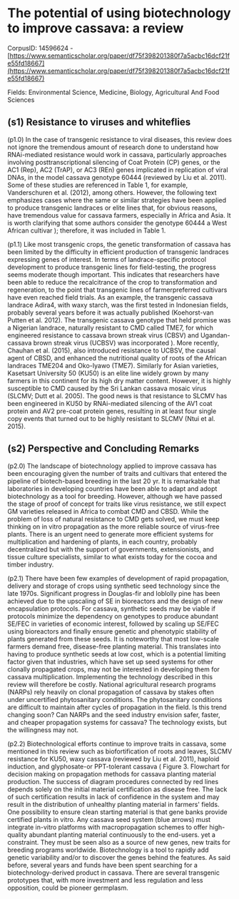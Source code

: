 # The potential of using biotechnology to improve cassava: a review

CorpusID: 14596624 - [https://www.semanticscholar.org/paper/df75f398201380f7a5acbc16dcf21fe55fd18667](https://www.semanticscholar.org/paper/df75f398201380f7a5acbc16dcf21fe55fd18667)

Fields: Environmental Science, Medicine, Biology, Agricultural And Food Sciences

## (s1) Resistance to viruses and whiteflies
(p1.0) In the case of transgenic resistance to viral diseases, this review does not ignore the tremendous amount of research done to understand how RNAi-mediated resistance would work in cassava, particularly approaches involving posttranscriptional silencing of Coat Protein (CP) genes, or the AC1 (Rep), AC2 (TrAP), or AC3 (REn) genes implicated in replication of viral DNAs, in the model cassava genotype 60444 (reviewed by Liu et al. 2011). Some of these studies are referenced in Table 1, for example, Vanderschuren et al. (2012), among others. However, the following text emphasizes cases where the same or similar strategies have been applied to produce transgenic landraces or elite lines that, for obvious reasons, have tremendous value for cassava farmers, especially in Africa and Asia. It is worth clarifying that some authors consider the genotype 60444 a West African cultivar ); therefore, it was included in Table 1.

(p1.1) Like most transgenic crops, the genetic transformation of cassava has been limited by the difficulty in efficient production of transgenic landraces expressing genes of interest. In terms of landrace-specific protocol development to produce transgenic lines for field-testing, the progress seems moderate though important. This indicates that researchers have been able to reduce the recalcitrance of the crop to transformation and regeneration, to the point that transgenic lines of farmerpreferred cultivars have even reached field trials. As an example, the transgenic cassava landrace Adira4, with waxy starch, was the first tested in Indonesian fields, probably several years before it was actually published (Koehorst-van Putten et al. 2012). The transgenic cassava genotype that held promise was a Nigerian landrace, naturally resistant to CMD called TME7, for which engineered resistance to cassava brown streak virus (CBSV) and Ugandan-cassava brown streak virus (UCBSV) was incorporated ). More recently, Chauhan et al. (2015), also introduced resistance to UCBSV, the causal agent of CBSD, and enhanced the nutritional quality of roots of the African landraces TME204 and Oko-Iyawo (TME7). Similarly for Asian varieties, Kasetsart University 50 (KU50) is an elite line widely grown by many farmers in this continent for its high dry matter content. However, it is highly susceptible to CMD caused by the Sri Lankan cassava mosaic virus (SLCMV; Dutt et al. 2005). The good news is that resistance to SLCMV has been engineered in KU50 by RNAi-mediated silencing of the AV1 coat protein and AV2 pre-coat protein genes, resulting in at least four single copy events that turned out to be highly resistant to SLCMV (Ntui et al. 2015).
## (s2) Perspective and Concluding Remarks
(p2.0) The landscape of biotechnology applied to improve cassava has been encouraging given the number of traits and cultivars that entered the pipeline of biotech-based breeding in the last 20 yr. It is remarkable that laboratories in developing countries have been able to adapt and adopt biotechnology as a tool for breeding. However, although we have passed the stage of proof of concept for traits like virus resistance, we still expect GM varieties released in Africa to combat CMD and CBSD. While the problem of loss of natural resistance to CMD gets solved, we must keep thinking on in vitro propagation as the more reliable source of virus-free plants. There is an urgent need to generate more efficient systems for multiplication and hardening of plants, in each country, probably decentralized but with the support of governments, extensionists, and tissue culture specialists, similar to what exists today for the cocoa and timber industry.

(p2.1) There have been few examples of development of rapid propagation, delivery and storage of crops using synthetic seed technology since the late 1970s. Significant progress in Douglas-fir and loblolly pine has been achieved due to the upscaling of SE in bioreactors and the design of new encapsulation protocols. For cassava, synthetic seeds may be viable if protocols minimize the dependency on genotypes to produce abundant SE/FEC in varieties of economic interest, followed by scaling up SE/FEC using bioreactors and finally ensure genetic and phenotypic stability of plants generated from these seeds. It is noteworthy that most low-scale farmers demand free, disease-free planting material. This translates into having to produce synthetic seeds at low cost, which is a potential limiting factor given that industries, which have set up seed systems for other clonally propagated crops, may not be interested in developing them for cassava multiplication. Implementing the technology described in this review will therefore be costly. National agricultural research programs (NARPs) rely heavily on clonal propagation of cassava by stakes often under uncertified phytosanitary conditions. The phytosanitary conditions are difficult to maintain after cycles of propagation in the field. Is this trend changing soon? Can NARPs and the seed industry envision safer, faster, and cheaper propagation systems for cassava? The technology exists, but the willingness may not.

(p2.2) Biotechnological efforts continue to improve traits in cassava, some mentioned in this review such as biofortification of roots and leaves, SLCMV resistance for KU50, waxy cassava (reviewed by Liu et al. 2011), haploid induction, and glyphosate-or PPT-tolerant cassava (  Figure 3. Flowchart for decision making on propagation methods for cassava planting material production. The success of diagram procedures connected by red lines depends solely on the initial material certification as disease free. The lack of such certification results in lack of confidence in the system and may result in the distribution of unhealthy planting material in farmers' fields. One possibility to ensure clean starting material is that gene banks provide certified plants in vitro. Any cassava seed system (blue arrows) must integrate in-vitro platforms with macropropagation schemes to offer high-quality abundant planting material continuously to the end-users. yet a constraint. They must be seen also as a source of new genes, new traits for breeding programs worldwide. Biotechnology is a tool to rapidly add genetic variability and/or to discover the genes behind the features. As said before, several years and funds have been spent searching for a biotechnology-derived product in cassava. There are several transgenic prototypes that, with more investment and less regulation and less opposition, could be pioneer germplasm.
